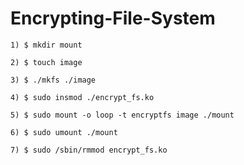 # Encrypting-File-System
```
1) $ mkdir mount
```
```
2) $ touch image
```
```
3) $ ./mkfs ./image 
```
```
4) $ sudo insmod ./encrypt_fs.ko 
```
```
5) $ sudo mount -o loop -t encryptfs image ./mount
```
```
6) $ sudo umount ./mount
```
```
7) $ sudo /sbin/rmmod encrypt_fs.ko
```
